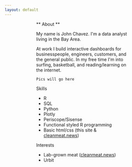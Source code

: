 ```yaml
---
layout: default
---
```

<div class="main" markdown="1" style="margin-left:20%; margin-right:20%;">

** About **

My name is John Chavez. I'm a data analyst living in the Bay Area. 

At work I build interactive dashboards for businesspeople, engineers, customers, and the general public. In my free time I'm into surfing, basketball, and reading/learning on the internet.

```
Pics will go here
```

Skills
* R
* SQL
* Python
* Plotly
* Periscope/Sisense
* Functional styled R programming
* Basic html/css (this site & [cleanmeat.news](https://cleanmeat.news))

Interests
* Lab-grown meat ([cleanmeat.news](https://cleanmeat.news))
* Urbit

</div>
